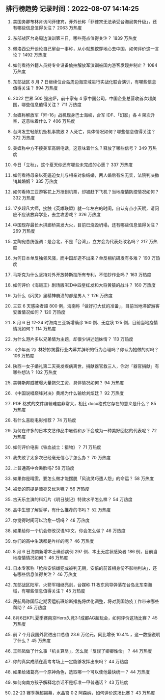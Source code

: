 
## 排行榜趋势 记录时间：2022-08-07 14:14:25
  
  1. 美国务卿布林肯访问菲律宾，菲外长称「菲律宾无法承受台海局势升级」，还有哪些信息值得关注？ 2063 万热度
    
  2. 东部战区台岛周边演训第三日，哪些亮点值得关注？ 1839 万热度
    
  3. 佩洛西公开谈论自己窜台一事称，从小就想挖穿地心去中国，如何评价这一言论？ 1492 万热度
    
  4. 如何看待外籍人员持专业设备偷拍解放军演训被国内游客发现并制止？ 1084 万热度
    
  5. 东部战区 8 月 7 日继续位台岛周边海空域进行实战化联合演训，有哪些信息值得关注？ 894 万热度
    
  6. 2022 世界 500 强出炉，前十家有 4 家中国公司，中国企业总营收首次超美国，哪些信息值得关注？ 711 万热度
    
  7. 台媒称解放军「歼-16」战机现身巴士海峡，台军 IDF、「幻影」各 4 架次升空，这意味着什么？ 406 万热度
    
  8. 台湾发生轻航机坠机事故致 2 人死亡，具体情况如何？哪些信息值得关注？ 372 万热度
    
  9. 美媒称中方不接美军高层电话，这意味着什么？释放了哪些信号？ 349 万热度
    
  10. 今日「立秋」，这个夏天你还有哪些未完成的心愿？ 337 万热度
    
  11. 如何看待母亲以死逼迫女儿与相亲对象结婚，两人婚后有名无实，法院判决撤销其婚姻？ 335 万热度
    
  12. 如何看待三亚游客花上万抢到机票，却被赶下飞机？当地疫情防控情况如何？ 332 万热度
    
  13. 17岁超凡大师，接触《英雄联盟》就一年左右的时间，自认有点小天赋，请问应不应该放弃学业，去主攻游戏？ 326 万热度
    
  14. 中国现存最长木拱廊桥突发大火，目前已烧毁坍塌，还有哪些信息值得关注？ 269 万热度
    
  15. 立陶宛总统强调：是台北，不是「台湾」，立方会为代表处改名吗？ 217 万热度
    
  16. 为何日本单反独领风骚，而中国却造不出来？单反相机研发有多难？ 190 万热度
    
  17. 马斯克为什么坚持对外开放特斯拉所有专利，不怕抄作业吗？ 163 万热度
    
  18. 如何评价《海贼王》剧场版RED中四皇红发和大将黄猿的战斗？ 160 万热度
    
  19. 为什么《闪灵》里精神崩溃的都是男人？ 126 万热度
    
  20. 三亚 6 天感染者超 800 例，海南称「做好打大仗的准备」，目前当地滞留游客安置情况如何？ 120 万热度
    
  21. 8 月 6 日 12-24 时海南三亚新增确诊 160 例、无症状 125 例，目前当地疫情情况如何？ 114 万热度
    
  22. 为什么港片多以兄弟情为主题，却很少讲述姐妹情？ 113 万热度
    
  23. 《少年派 2》林妙妙揭露行业内幕并辞职的行为合理吗？你认为她做的对吗？ 106 万热度
    
  24. 陕西一女子婚礼第二天突发疾病离世，捐献器官救三人，你对「器官捐献」有哪些想法？ 102 万热度
    
  25. 美特斯邦威被曝大量拖欠工资，具体情况如何？ 94 万热度
    
  26. 《中国说唱巅峰对决》黄旭为什么输给刘炫廷？ 92 万热度
    
  27. PDF 格式的文件编辑难度非常大，相比 docx格式它存在的意义是什么？ 85 万热度
    
  28. 有什么喜剧电影推荐？ 74 万热度
    
  29. 为何在许多的日本文艺作品中暑假和乡下会成为一种美好回忆的代表呢？ 72 万热度
    
  30. 如何评价电影《铁血战士：猎物》？ 71 万热度
    
  31. 我失败了太多次已经毫无信心了怎么办？ 70 万热度
    
  32. 上普通高中会丢脸吗? 58 万热度
    
  33. 如果你是晴雯，要怎么做才能摆脱「风流灵巧遭人怨」的命运？ 58 万热度
    
  34. 被爱的前提是漂亮又优秀嘛？ 56 万热度
    
  35. 古天乐主演的科幻片《明日战记》特效水平怎么样？ 54 万热度
    
  36. 高中生想了解哲学，有什么推荐的书吗？ 52 万热度
    
  37. 你觉得时间可以治愈一切吗？ 48 万热度
    
  38. 如果给你一个机会修改汉语/中文，你会怎么做？ 46 万热度
    
  39. 你们的高中生活都是咋样的呢？ 46 万热度
    
  40. 8 月 6 日海南新增本土确诊病例 297 例、本土无症状感染者 186 例，目前当地疫情情况如何？ 46 万热度
    
  41. 日本专家称「枪杀安倍嫌犯或被判无期，安倍的前首相身份不影响判决」，还有哪些信息值得关注？ 46 万热度
    
  42. 东部战区陆军、火箭军相继亮剑，台媒称 11 枚东风导弹落在台岛北东南海域，有哪些信息值得关注？ 45 万热度
    
  43. 民航局称国际定期客运航班熔断措施将优化调整，将对我国防疫工作带来哪些帮助？ 45 万热度
    
  44. 8月6日KPL夏季赛南京Hero久竞3:1成都AG超玩会，如何评价这场比赛？ 45 万热度
    
  45. 前 7 个月我国外贸进出口总值 23.6 万亿元，同比增长 10.4% ，这一数据说明了什么？ 45 万热度
    
  46. 王熙凤做了什么事「机关算尽」，怎么就「反误了卿卿性命」？ 44 万热度
    
  47. 你的真实成绩在高考考场上一定能够发挥出来吗？ 44 万热度
    
  48. 如果给诸葛亮一个原神角色，选取哪一个可以使他最快统一？ 44 万热度
    
  49. 如何向南方孩子解释北京话不是标准一甲普通话？ 43 万热度
    
  50. 22-23 赛季英超揭幕，水晶宫 0:2 阿森纳，如何评价这场比赛？ 43 万热度
    